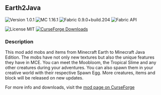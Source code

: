 ## Earth2Java

![Version 1.0.1](https://img.shields.io/badge/Version-1.0.1-brightgreen)
![MC 1.16.1](https://img.shields.io/badge/MC-1.16.1-blue)
![Fabric 0.9.0+build.204](https://img.shields.io/badge/Fabric-0.9.0+build.204-critical)
![Fabric API](https://img.shields.io/badge/Fabric%20API-0.16.0+build.384--1.16.1-critical)

![License MIT](https://img.shields.io/badge/License-MIT-blue)
[![CurseForge Downloads](https://img.shields.io/badge/dynamic/json?color=6441a5&label=CurseForge&query=%24.downloadCount&suffix=%20Downloads&url=https%3A%2F%2Faddons-ecs.forgesvc.net%2Fapi%2Fv2%2Faddon%2F398022)](https://www.curseforge.com/minecraft/mc-mods/earth2java-mobs)
### Description
This mod add mobs and items from Minecraft Earth to Minecraft Java Edition. The mobs have not only new textures but also the unique features they have in MCE. You can meet the Moobloom, the Tropical Slime and any other creatures during your adventures. You can also spawn them in your creative world with their respective Spawn Egg.
More creatures, items and block will be released on new updates.

For more info and downloads, visit the [mod page on CurseForge](https://www.curseforge.com/minecraft/mc-mods/earth2java-fabric)
